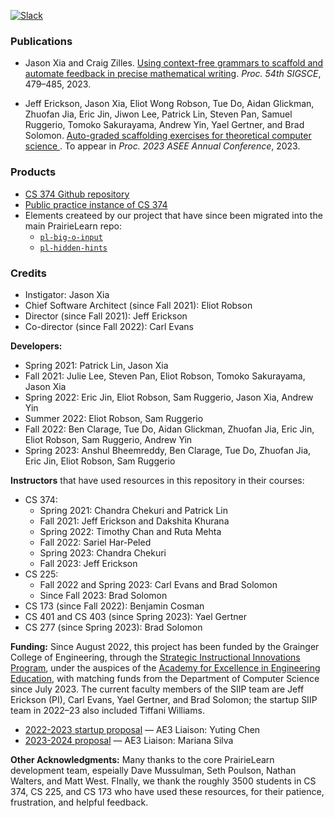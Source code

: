 [![Slack](https://img.shields.io/badge/join%20slack-pl4tcs-orange)](https://pl4tcs.slack.com)

### Publications

* Jason Xia and Craig Zilles.  [Using context-free grammars to scaffold and automate feedback in precise mathematical writing](https://doi.org/10.1145/3545945.3569728).  _Proc. 54th SIGSCE_, 479–485, 2023.

* Jeff Erickson, Jason Xia, Eliot Wong Robson, Tue Do, Aidan Glickman, Zhuofan Jia, Eric Jin, Jiwon Lee, Patrick Lin, Steven Pan, Samuel Ruggerio, Tomoko Sakurayama, Andrew Yin, Yael Gertner, and Brad Solomon.  [Auto-graded scaffolding exercises for theoretical computer science
](https://jeffe.cs.illinois.edu/pubs/pl4tcs.html).  To appear in _Proc. 2023 ASEE Annual Conference_, 2023.

### Products
* [CS 374 Github repository](https://github.com/jeffgerickson/pl-uiuc-cs374)
* [Public practice instance of CS 374](https://www.prairielearn.org/pl/course_instance/129595)
* Elements createed by our project that have since been migrated into the main PrairieLearn repo:
   * [`pl-big-o-input`](https://prairielearn.readthedocs.io/en/latest/elements/#pl-big-o-input-element)
   * [`pl-hidden-hints`](https://prairielearn.readthedocs.io/en/latest/elements/#pl-hidden-hints-element)

### Credits

* Instigator: Jason Xia 
* Chief Software Architect (since Fall 2021): Eliot Robson 
* Director (since Fall 2021): Jeff Erickson
* Co-director (since Fall 2022): Carl Evans

**Developers:**
* Spring 2021: Patrick Lin, Jason Xia
* Fall 2021: Julie Lee, Steven Pan, Eliot Robson, Tomoko Sakurayama, Jason Xia
* Spring 2022: Eric Jin, Eliot Robson, Sam Ruggerio, Jason Xia, Andrew Yin
* Summer 2022: Eliot Robson, Sam Ruggerio
* Fall 2022: Ben Clarage, Tue Do, Aidan Glickman, Zhuofan Jia, Eric Jin, Eliot Robson, Sam Ruggerio, Andrew Yin
* Spring 2023: Anshul Bheemreddy, Ben Clarage, Tue Do, Zhuofan Jia, Eric Jin, Eliot Robson, Sam Ruggerio

**Instructors** that have used resources in this repository in their courses:
* CS 374:
  * Spring 2021: Chandra Chekuri and Patrick Lin
  * Fall 2021: Jeff Erickson and Dakshita Khurana
  * Spring 2022: Timothy Chan and Ruta Mehta
  * Fall 2022: Sariel Har-Peled
  * Spring 2023: Chandra Chekuri
  * Fall 2023: Jeff Erickson
* CS 225:
  * Fall 2022 and Spring 2023: Carl Evans and Brad Solomon
  * Since Fall 2023: Brad Solomon
* CS 173 (since Fall 2022): Benjamin Cosman
* CS 401 and CS 403 (since Spring 2023): Yael Gertner
* CS 277 (since Spring 2023): Brad Solomon

**Funding:**
Since August 2022, this project has been funded by the Grainger College of Engineering, through the [Strategic Instructional Innovations Program](https://ae3.engineering.illinois.edu/siip-grants/), under the auspices of the [Academy for Excellence in Engineering Education](https://ae3.engineering.illinois.edu/), with matching funds from the Department of Computer Science since July 2023.  The current faculty members of the SIIP team are Jeff Erickson (PI), Carl Evans, Yael Gertner, and Brad Solomon; the startup SIIP team in 2022–23 also included Tiffani Williams.

* [2022-2023 startup proposal](proposals/TheorieLearn-SIIP-2022.pdf) — AE3 Liaison: Yuting Chen
* [2023-2024 proposal](proposals/TheorieLearn-SIIP-2023.pdf) — AE3 Liaison: Mariana Silva


**Other Acknowledgments:**
Many thanks to the core PrairieLearn development team, espeially Dave Mussulman, Seth Poulson, Nathan Walters, and Matt West.  FInally, we thank the roughly 3500 students in CS 374, CS 225, and CS 173 who have used these resources, for their patience, frustration, and helpful feedback.
